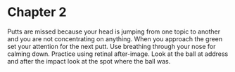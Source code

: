 # Chapter 2
Putts are missed because your head is jumping from one topic to another and you are not concentrating on anything.
When you approach the green set your attention for the next putt.
Use breathing through your nose for calming down.
Practice using retinal after-image. Look at the ball at address and after the impact look at the spot where the ball was.
